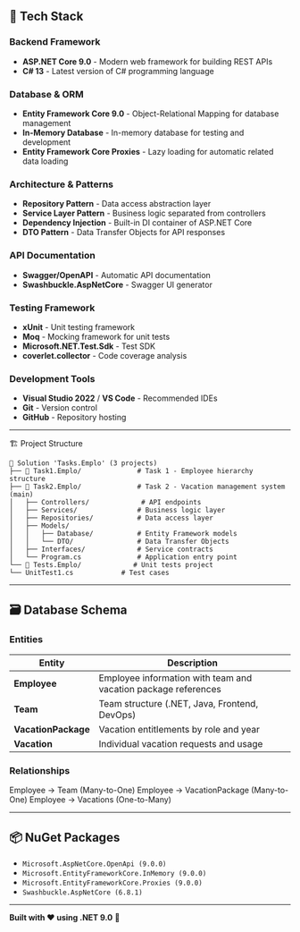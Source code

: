 ## 🚀 Tech Stack

### **Backend Framework**
- **ASP.NET Core 9.0** - Modern web framework for building REST APIs
- **C# 13** - Latest version of C# programming language

### **Database & ORM**
- **Entity Framework Core 9.0** - Object-Relational Mapping for database management
- **In-Memory Database** - In-memory database for testing and development
- **Entity Framework Core Proxies** - Lazy loading for automatic related data loading

### **Architecture & Patterns**
- **Repository Pattern** - Data access abstraction layer
- **Service Layer Pattern** - Business logic separated from controllers
- **Dependency Injection** - Built-in DI container of ASP.NET Core
- **DTO Pattern** - Data Transfer Objects for API responses

### **API Documentation**
- **Swagger/OpenAPI** - Automatic API documentation
- **Swashbuckle.AspNetCore** - Swagger UI generator

### **Testing Framework**
- **xUnit** - Unit testing framework
- **Moq** - Mocking framework for unit tests
- **Microsoft.NET.Test.Sdk** - Test SDK
- **coverlet.collector** - Code coverage analysis

### **Development Tools**
- **Visual Studio 2022** / **VS Code** - Recommended IDEs
- **Git** - Version control
- **GitHub** - Repository hosting

---
🏗️ Project Structure
```
📁 Solution 'Tasks.Emplo' (3 projects)
├── 📁 Task1.Emplo/              # Task 1 - Employee hierarchy structure
├── 📁 Task2.Emplo/              # Task 2 - Vacation management system (main)
│   ├── Controllers/             # API endpoints
│   ├── Services/               # Business logic layer
│   ├── Repositories/           # Data access layer
│   ├── Models/
│   │   ├── Database/           # Entity Framework models
│   │   └── DTO/                # Data Transfer Objects
│   ├── Interfaces/             # Service contracts
│   └── Program.cs              # Application entry point
└── 📁 Tests.Emplo/             # Unit tests project
└── UnitTest1.cs            # Test cases
```
---

## 🗃️ Database Schema

### **Entities**
| Entity | Description |
|--------|-------------|
| **Employee** | Employee information with team and vacation package references |
| **Team** | Team structure (.NET, Java, Frontend, DevOps) |
| **VacationPackage** | Vacation entitlements by role and year |
| **Vacation** | Individual vacation requests and usage |

### **Relationships**
Employee → Team (Many-to-One)
Employee → VacationPackage (Many-to-One)
Employee → Vacations (One-to-Many)

---

## 📦 NuGet Packages
- `Microsoft.AspNetCore.OpenApi (9.0.0)`
- `Microsoft.EntityFrameworkCore.InMemory (9.0.0)`
- `Microsoft.EntityFrameworkCore.Proxies (9.0.0)`
- `Swashbuckle.AspNetCore (6.8.1)`

---

**Built with ❤️ using .NET 9.0** 🎯
